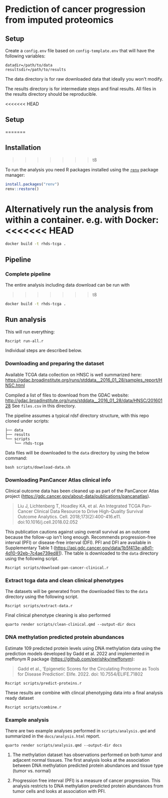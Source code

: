 # Prediction of cancer progression from imputed proteomics


## Setup

Create a `config.env` file based on `config-template.env` that will have the following variables:

```
datadir=/path/to/data
resultsdir=/path/to/results
```

The data directory is for raw downloaded data that ideally you won't modify.

The results directory is for intermediate steps and final results. All files in the results directory should be reproducible.

<<<<<<< HEAD
## Setup
=======

## Installation
>>>>>>> t8

To run the analysis you need R packages installed using the [`renv`](https://rstudio.github.io/renv/articles/renv.html) package manager:

```R
install.packages("renv")
renv::restore()
```

Alternatively run the analysis from within a container. e.g. with Docker:
<<<<<<< HEAD
=======

```bash
docker build -t rhds-tcga .
```

## Pipeline

### Complete pipeline

The entire analysis including data download can be run with
>>>>>>> t8

```bash
docker build -t rhds-tcga .
```

## Run analysis

This will run everything:

```bash
Rscript run-all.r
```

Individual steps are described below.

### Downloading and preparing the dataset

Available TCGA data collection on HNSC is well summarized here:
https://gdac.broadinstitute.org/runs/stddata__2016_01_28/samples_report/HNSC.html

Compiled a list of files to download from the GDAC website:
http://gdac.broadinstitute.org/runs/stddata__2016_01_28/data/HNSC/20160128
See `files.csv` in this directory.

The pipeline assumes a typical rdsf directory structure, with this repo
cloned under scripts:

```
├── data
├── results
└── scripts
    └── rhds-tcga
```

Data files will be downloaded to the `data` directory by using the 
below command:

```
bash scripts/download-data.sh
```

### Downloading PanCancer Atlas clinical info

Clinical outcome data has been cleaned up as part of the
PanCancer Atlas project
(https://gdc.cancer.gov/about-data/publications/pancanatlas).

> Liu J, Lichtenberg T, Hoadley KA, et al. An Integrated TCGA Pan-Cancer
> Clinical Data Resource to Drive High-Quality Survival Outcome
> Analytics. Cell. 2018;173(2):400-416.e11. doi:10.1016/j.cell.2018.02.052

This publication cautions against using overall survival as an outcome
because the follow-up isn't long enough.
Recommends progression-free interval (PFI) or
disease-free interval (DFI).
PFI and DFI are available in Supplementary Table 1
(https://api.gdc.cancer.gov/data/1b5f413e-a8d1-4d10-92eb-7c4ae739ed81).
The table is downloaded to the `data` directory
using the following script.

```
Rscript scripts/download-pan-cancer-clinical.r
```

### Extract tcga data and clean clinical phenotypes

The datasets will be generated
from the downloaded files to the `data` directory
using the following script.

```
Rscript scripts/extract-data.r
```

Final clinical phenotype cleaning is also performed

```
quarto render scripts/clean-clinical.qmd --output-dir docs
```

### DNA methylation predicted protein abundances

Estimate 109 predicted protein levels using DNA methylation data
using the prediction models developed by Gadd et al. 2022 and 
implemented in meffonym R package (https://github.com/perishky/meffonym):

> Gadd et al., ‘Epigenetic Scores for the Circulating Proteome as Tools for 
> Disease Prediction’. Elife. 2022. doi: 10.7554/ELIFE.71802

```
Rscript scripts/predict-proteins.r
```

These results are combine with clincal phenotyping data into
a final analysis ready dataset

```
Rscript scripts/combine.r
```

### Example analysis 

There are two example analyses performed in `scripts/analysis.qmd` and 
summarized in the `docs/analysis.html` report.

```
quarto render scripts/analysis.qmd --output-dir docs
```

1. The methylation dataset has observations performed on both tumor and 
adjacent normal tissues. The first analysis looks at the association between
DNA methylation predicted protein abundances and tissue type (tumor vs. normal)

2. Progression free interval (PFI) is a measure of cancer progression. This
analysis restricts to DNA methylation predicted protein abundances from tumor
cells and looks at association with PFI.
